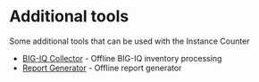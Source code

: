 # Additional tools

Some additional tools that can be used with the Instance Counter

- [BIG-IQ Collector](/contrib/bigiq-collect) - Offline BIG-IQ inventory processing
- [Report Generator](/contrib/report-generator) - Offline report generator
